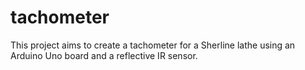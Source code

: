 # tachometer

This project aims to create a tachometer for a Sherline lathe using an Arduino Uno board and a reflective IR sensor.
